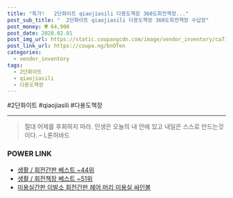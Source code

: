 ```yaml
--- 
title: "특가!   2단화이트 qiaojiasili 다용도책장 360도회전책장..." 
post_sub_title: "  2단화이트 qiaojiasili 다용도책장 360도회전책장 수납장" 
post_money: ₩ 64,900 
post_date: 2020.02.01 
post_img_url: https://static.coupangcdn.com/image/vendor_inventory/ca71/102851a430b2e5731655cc0596f7010243784bad17e1459463f02f7f26e8.jpg 
post_link_url: https://coupa.ng/bnOTen 
categories: 
  - vendor_inventory 
tags: 
  - 2단화이트 
  - qiaojiasili 
  - 다용도책장 
--- 
```

  #2단화이트 #qiaojiasili #다용도책장 
<hr> 

> 절대 어제를 후회하지 마라. 인생은 오늘의  내 안에 있고 내일은 스스로 만드는것이다. – L론허바드 


### POWER LINK

* <a href="https://blog.naver.com/santokki14/221783830856" target="_blank">생활 / 회전간판 베스트 ~44위</a>
* <a href="https://blog.naver.com/santokki14/221792144586" target="_blank">생활 / 회전책장 베스트 ~51위</a>
* <a href="https://blog.naver.com/fasyy4321/221784259737" target="_blank">미용실간판 이발소 회전간판 헤어 머리 미용실 싸인볼</a>
